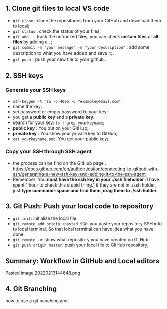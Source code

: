 ## 1. Clone git files to local VS code 
- `git clone` : clone the repositories from your GitHub and download them to local;
- `git status` : check the status of your files; 
- `git add .` : track the untracked files, you can check **certain files** or **all files** by adding a `.`;
- `git commit -m "your message" -m "your description"` : add some description to what you have added and save it;、
- `git push`：push your new file to your github.

## 2. SSH keys
### Generate your SSH keys
- `ssh-keygen -t rsa -b 4096 -C "example@email.com"`
- name the key;
- set password or empty password to your key;
- you get a **public key** and a **private key.**
- search for your key: `ls | grep yourkeyname`;
- **public key** : You put on your GitHub;
- **private key** : You show your private key to GitHub;
- `cat yourkeyname.pub`: You get your public key;

### Copy your SSH through SSH agent
- the process can be find on the GitHub page： https://docs.github.com/en/authentication/connecting-to-github-with-ssh/generating-a-new-ssh-key-and-adding-it-to-the-ssh-agent
- Remember: You **must have the ssh key in your ./ssh fileholder** (I have spent 1 hour to check this stupid thing.) if they are not in ./ssh holder, just **type command+space and find them, drag them to ./ssh holder.**
 

## 3. Git Push: Push your local code to repository
- `git init`: initialize the local file 
-  `git remote add origin +pasted SSH`: you paste your repository SSH info to local terminal. So that local terminal can have idea what you have done. 
- `git remote -v`: show what repository you have created on GitHub. 
- `git push origin master`: push your local file to GitHub repository;

## Summary: Workflow in GitHub and Local editors
Pasted image 20220213144648.png

## 4. Git  Branching
how to use a git banching and.
